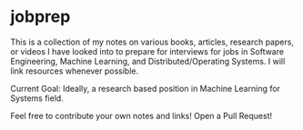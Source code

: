 # jobprep

This is a collection of my notes on various books, articles, research papers, or videos I have looked into to prepare for interviews for jobs in Software Engineering, Machine Learning, and Distributed/Operating Systems. I will link resources whenever possible.

Current Goal: Ideally, a research based position in Machine Learning for Systems field.

Feel free to contribute your own notes and links! Open a Pull Request!